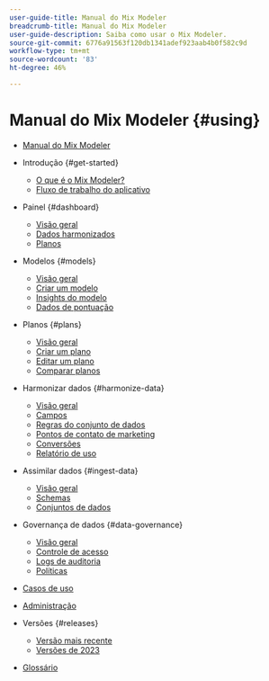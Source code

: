 ```yaml
---
user-guide-title: Manual do Mix Modeler
breadcrumb-title: Manual do Mix Modeler
user-guide-description: Saiba como usar o Mix Modeler.
source-git-commit: 6776a91563f120db1341adef923aab4b0f582c9d
workflow-type: tm+mt
source-wordcount: '83'
ht-degree: 46%

---
```



# Manual do Mix Modeler {#using}

+ [Manual do Mix Modeler](/help/overview.md)

+ Introdução {#get-started}
   + [O que é o Mix Modeler?](/help/get-started/about.md)
   + [Fluxo de trabalho do aplicativo](/help/get-started/workflow.md)

+ Painel {#dashboard}
   + [Visão geral](/help/dashboard/overview.md)
   + [Dados harmonizados](/help/dashboard/harmonized-data.md)
   + [Planos](/help/dashboard/plans.md)

+ Modelos {#models}
   + [Visão geral](/help/models/overview.md)
   + [Criar um modelo](/help/models/create.md)
   + [Insights do modelo](/help/models/insights.md)
   + [Dados de pontuação](/help/models/scoring-data.md)

+ Planos {#plans}
   + [Visão geral](/help/plans/overview.md)
   + [Criar um plano](/help/plans/create.md)
   + [Editar um plano](/help/plans/edit.md)
   + [Comparar planos](/help/plans/compare.md)

+ Harmonizar dados {#harmonize-data}
   + [Visão geral](/help/harmonize-data/overview.md)
   + [Campos](/help/harmonize-data/fields.md)
   + [Regras do conjunto de dados](/help/harmonize-data/dataset-rules.md)
   + [Pontos de contato de marketing](/help/harmonize-data/marketing-touchpoints.md)
   + [Conversões](/help/harmonize-data/conversions.md)
   + [Relatório de uso](/help/harmonize-data/usage-report.md)

+ Assimilar dados {#ingest-data}
   + [Visão geral](/help/ingest-data/overview.md)
   + [Schemas](/help/ingest-data/schemas.md)
   + [Conjuntos de dados](/help/ingest-data/datasets.md)

+ Governança de dados {#data-governance}
   + [Visão geral](/help/data-governance/overview.md)
   + [Controle de acesso](/help/data-governance/access-controls.md)
   + [Logs de auditoria](/help/data-governance/audit-logs.md)
   + [Políticas](/help/data-governance/policies.md)

+ [Casos de uso](/help/main-guide/use-cases.md)

+ [Administração](/help/main-guide/administration.md)

+ Versões {#releases}
   + [Versão mais recente](/help/releases/latest.md)
   + [Versões de 2023](/help/releases/2023.md)

+ [Glossário](/help/main-guide/glossary.md)

